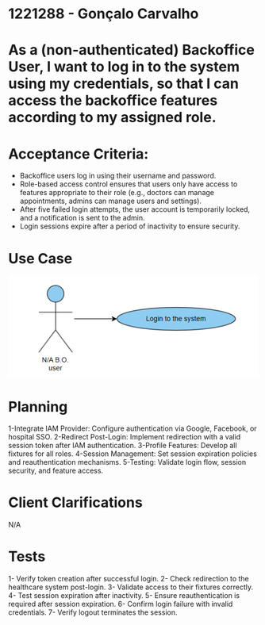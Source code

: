 # 1221288 - Gonçalo Carvalho

# As a (non-authenticated) Backoffice User, I want to log in to the system using my credentials, so that I can access the backoffice features according to my assigned role.

# Acceptance Criteria:
- Backoffice users log in using their username and password.
- Role-based access control ensures that users only have access to features appropriate to their
role (e.g., doctors can manage appointments, admins can manage users and settings).
- After five failed login attempts, the user account is temporarily locked, and a notification is
sent to the admin.
- Login sessions expire after a period of inactivity to ensure security.


# Use Case

![UseCaseDiagram](/Backend/docs/sprintB/Backoffice%20Module/us6.2.4/assets/usecase.png)

# Planning

1-Integrate IAM Provider: Configure authentication via Google, Facebook, or hospital SSO.
2-Redirect Post-Login: Implement redirection with a valid session token after IAM authentication.
3-Profile Features: Develop all fixtures for all roles.
4-Session Management: Set session expiration policies and reauthentication mechanisms.
5-Testing: Validate login flow, session security, and feature access.

# Client Clarifications

N/A

# Tests

1- Verify token creation after successful login.
2- Check redirection to the healthcare system post-login.
3- Validate access to their fixtures correctly.
4- Test session expiration after inactivity.
5- Ensure reauthentication is required after session expiration.
6- Confirm login failure with invalid credentials.
7- Verify logout terminates the session.